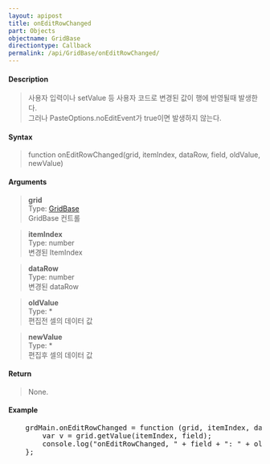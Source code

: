 ```yaml
---
layout: apipost
title: onEditRowChanged
part: Objects
objectname: GridBase
directiontype: Callback
permalink: /api/GridBase/onEditRowChanged/
---
```



#### Description

> 사용자 입력이나 setValue 등 사용자 코드로 변경된 값이 행에 반영될때 발생한다.  
> 그러나 PasteOptions.noEditEvent가 true이면 발생하지 않는다.  

#### Syntax

> function onEditRowChanged(grid, itemIndex, dataRow, field, oldValue, newValue)   

#### Arguments

> **grid**  
> Type: [GridBase](/api/GridBase/)  
> GridBase 컨트롤  

> **itemIndex**  
> Type:  number  
> 변경된 ItemIndex  

> **dataRow**  
> Type:  number  
> 변경된 dataRow  

> **oldValue**  
> Type: *  
> 편집전 셀의 데이터 값  

> **newValue**  
> Type: *  
> 편집후 셀의 데이터 값  

#### Return

> None.

#### Example

<pre class="prettyprint">
    grdMain.onEditRowChanged = function (grid, itemIndex, dataRow, field, oldValue, newValue) {
        var v = grid.getValue(itemIndex, field);
        console.log("onEditRowChanged, " + field + ": " + oldValue + " => " + newValue);  
    };
</pre>

